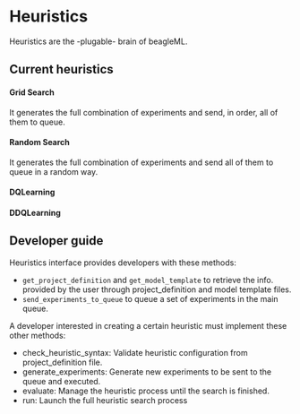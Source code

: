 # Heuristics

Heuristics are the -plugable- brain of beagleML.


## Current heuristics

#### Grid Search

It generates the full combination of experiments and send, in order, all of them to queue.

#### Random Search

It generates the full combination of experiments and send all of them to queue in a random way.

#### DQLearning

#### DDQLearning


## Developer guide

Heuristics interface provides developers with these methods:
* ```get_project_definition``` and ```get_model_template``` to retrieve the info. provided by the user through
project_definition and model template files.
* ```send_experiments_to_queue``` to queue a set of experiments in the main queue.

A developer interested in creating a certain heuristic must implement these other methods:
* check_heuristic_syntax: Validate heuristic configuration from project_definition file.
* generate_experiments: Generate new experiments to be sent to the queue and executed.
* evaluate: Manage the heuristic process until the search is finished.
* run: Launch the full heuristic search process

